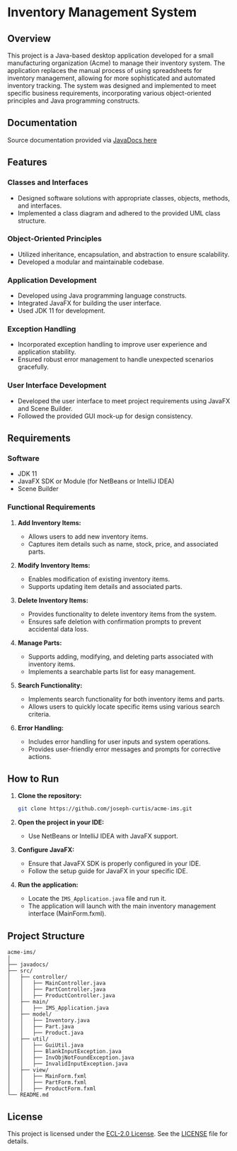 # Inventory Management System

## Overview

This project is a Java-based desktop application developed for a small manufacturing organization (Acme) to manage their inventory system. The application replaces the manual process of using spreadsheets for inventory management, allowing for more sophisticated and automated inventory tracking. The system was designed and implemented to meet specific business requirements, incorporating various object-oriented principles and Java programming constructs.

## Documentation

Source documentation provided via [JavaDocs here](https://htmlpreview.github.io/?https://raw.githubusercontent.com/joseph-curtis/acme-ims/master/javadocs/index.html "JavaDocs here")

## Features

### Classes and Interfaces
- Designed software solutions with appropriate classes, objects, methods, and interfaces.
- Implemented a class diagram and adhered to the provided UML class structure.

### Object-Oriented Principles
- Utilized inheritance, encapsulation, and abstraction to ensure scalability.
- Developed a modular and maintainable codebase.

### Application Development
- Developed using Java programming language constructs.
- Integrated JavaFX for building the user interface.
- Used JDK 11 for development.

### Exception Handling
- Incorporated exception handling to improve user experience and application stability.
- Ensured robust error management to handle unexpected scenarios gracefully.

### User Interface Development
- Developed the user interface to meet project requirements using JavaFX and Scene Builder.
- Followed the provided GUI mock-up for design consistency.

## Requirements

### Software
- JDK 11
- JavaFX SDK or Module (for NetBeans or IntelliJ IDEA)
- Scene Builder

### Functional Requirements
1. **Add Inventory Items:**
   - Allows users to add new inventory items.
   - Captures item details such as name, stock, price, and associated parts.
   
2. **Modify Inventory Items:**
   - Enables modification of existing inventory items.
   - Supports updating item details and associated parts.
   
3. **Delete Inventory Items:**
   - Provides functionality to delete inventory items from the system.
   - Ensures safe deletion with confirmation prompts to prevent accidental data loss.

4. **Manage Parts:**
   - Supports adding, modifying, and deleting parts associated with inventory items.
   - Implements a searchable parts list for easy management.

5. **Search Functionality:**
   - Implements search functionality for both inventory items and parts.
   - Allows users to quickly locate specific items using various search criteria.

6. **Error Handling:**
   - Includes error handling for user inputs and system operations.
   - Provides user-friendly error messages and prompts for corrective actions.

## How to Run

1. **Clone the repository:**
   ```bash
   git clone https://github.com/joseph-curtis/acme-ims.git
   ```
2. **Open the project in your IDE:**
   - Use NetBeans or IntelliJ IDEA with JavaFX support.

3. **Configure JavaFX:**
   - Ensure that JavaFX SDK is properly configured in your IDE.
   - Follow the setup guide for JavaFX in your specific IDE.

4. **Run the application:**
   - Locate the `IMS_Application.java` file and run it.
   - The application will launch with the main inventory management interface (MainForm.fxml).

## Project Structure

```
acme-ims/
│
├── javadocs/
├── src/
│   ├── controller/
│   │   ├── MainController.java
│   │   ├── PartController.java
│   │   ├── ProductController.java
│   ├── main/
│   │   ├── IMS_Application.java
│   ├── model/
│   │   ├── Inventory.java
│   │   ├── Part.java
│   │   ├── Product.java
│   ├── util/
│   │   ├── GuiUtil.java
│   │   ├── BlankInputException.java
│   │   ├── InvObjNotFoundException.java
│   │   ├── InvalidInputException.java
│   ├── view/
│   │   ├── MainForm.fxml
│   │   ├── PartForm.fxml
│   │   ├── ProductForm.fxml
└── README.md
```

## License

This project is licensed under the [ECL-2.0 License](http://opensource.org/licenses/ECL-2.0). See the [LICENSE](LICENSE) file for details.
